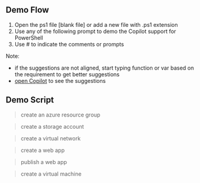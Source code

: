 
## Demo Flow

1. Open the ps1 file [blank file] or add a new file with .ps1 extension
2. Use any of the following prompt to demo the Copilot support for PowerShell
3. Use # to indicate the comments or prompts

Note: 
- if the suggestions are not aligned, start typing function or var based on the requirement to get better suggestions
- [open Copilot](https://docs.github.com/en/copilot/getting-started-with-github-copilot/getting-started-with-github-copilot-in-visual-studio-code#seeing-multiple-suggestions-in-a-new-tab) to see the suggestions


## Demo Script

> create an azure resource group

> create a storage account

> create a virtual network

> create a web app

> publish a web app

> create a virtual machine

